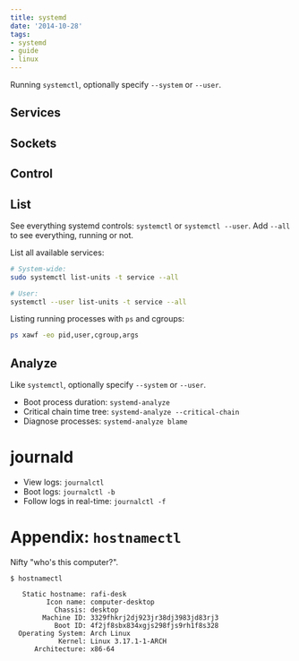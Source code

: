 ```yaml
---
title: systemd
date: '2014-10-28'
tags:
- systemd
- guide
- linux
---
```


Running `systemctl`, optionally specify `--system` or `--user`.

## Services
## Sockets
## Control
## List
See everything systemd controls: `systemctl` or `systemctl --user`. Add `--all`
to see everything, running or not.

List all available services:
```bash
# System-wide:
sudo systemctl list-units -t service --all

# User:
systemctl --user list-units -t service --all
```

Listing running processes with `ps` and cgroups:
```bash
ps xawf -eo pid,user,cgroup,args
```

## Analyze
Like `systemctl`, optionally specify `--system` or `--user`.

- Boot process duration: `systemd-analyze`
- Critical chain time tree: `systemd-analyze --critical-chain`
- Diagnose processes: `systemd-analyze blame`

# journald

- View logs: `journalctl`
- Boot logs: `journalctl -b`
- Follow logs in real-time: `journalctl -f`

# Appendix: `hostnamectl`
Nifty "who's this computer?".
```
$ hostnamectl

   Static hostname: rafi-desk
         Icon name: computer-desktop
           Chassis: desktop
        Machine ID: 3329fhkrj2dj923jr38dj3983jd83rj3
           Boot ID: 4f2jf8sbx834xgjs298fjs9rh1f8s328
  Operating System: Arch Linux
            Kernel: Linux 3.17.1-1-ARCH
      Architecture: x86-64
```
